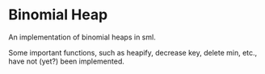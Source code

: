 Binomial Heap
=============

An implementation of binomial heaps in sml.

Some important functions, such as heapify, decrease key, delete min, etc., have not (yet?) been implemented.
